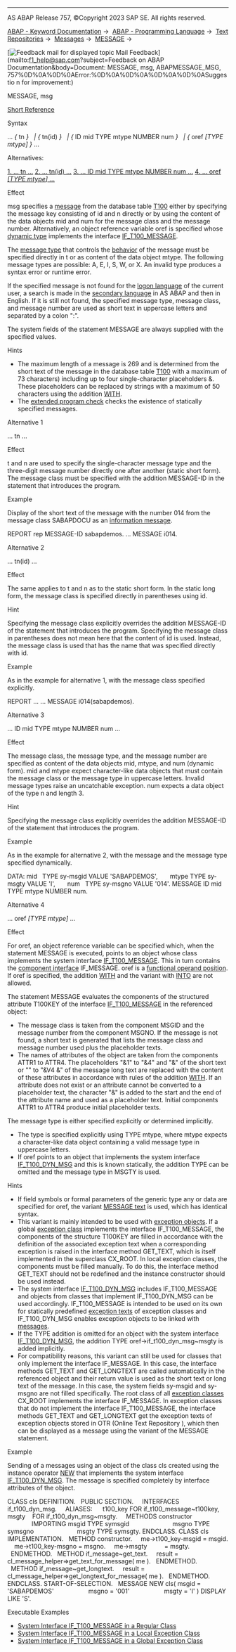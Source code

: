   

* * *

AS ABAP Release 757, ©Copyright 2023 SAP SE. All rights reserved.

[ABAP - Keyword Documentation](https://help.sap.com/doc/abapdocu_757_index_htm/7.57/en-US/abenabap.htm) →  [ABAP - Programming Language](https://help.sap.com/doc/abapdocu_757_index_htm/7.57/en-US/abenabap_reference.htm) →  [Text Repositories](https://help.sap.com/doc/abapdocu_757_index_htm/7.57/en-US/abenabap_texts.htm) →  [Messages](https://help.sap.com/doc/abapdocu_757_index_htm/7.57/en-US/abenabap_messages.htm) →  [MESSAGE](https://help.sap.com/doc/abapdocu_757_index_htm/7.57/en-US/abapmessage.htm) → 

 [![](Mail.gif?object=Mail.gif&sap-language=EN "Feedback mail for displayed topic") Mail Feedback](mailto:f1_help@sap.com?subject=Feedback on ABAP Documentation&body=Document: MESSAGE, msg, ABAPMESSAGE_MSG, 757%0D%0A%0D%0AError:%0D%0A%0D%0A%0D%0A%0D%0ASuggestio
n for improvement:)

MESSAGE, msg

[Short Reference](https://help.sap.com/doc/abapdocu_757_index_htm/7.57/en-US/abapmessage_shortref.htm)

Syntax

... *{* tn *}*
  *|* *{* tn(id) *}*
  *|* *{* ID mid TYPE mtype NUMBER num *}*
  *|* *{* oref *\[*TYPE mtype*\]* *}* ...

Alternatives:

[1\. ... tn ...](#!ABAP_ALTERNATIVE_1@1@)
[2\. ... tn(id) ...](#!ABAP_ALTERNATIVE_2@2@)
[3\. ... ID mid TYPE mtype NUMBER num ...](#!ABAP_ALTERNATIVE_3@3@)
[4\. ... oref *\[*TYPE mtype*\]* ...](#!ABAP_ALTERNATIVE_4@4@)

Effect

msg specifies a [message](https://help.sap.com/doc/abapdocu_757_index_htm/7.57/en-US/abenmessage_glosry.htm "Glossary Entry") from the database table [T100](https://help.sap.com/doc/abapdocu_757_index_htm/7.57/en-US/abenabap_messages_storing.htm) either by specifying the message key consisting of id and n directly or by using the content of the data objects mid and num for the message class and the message number. Alternatively, an object reference variable oref is specified whose [dynamic type](https://help.sap.com/doc/abapdocu_757_index_htm/7.57/en-US/abendynamic_type_glosry.htm "Glossary Entry") implements the interface [IF\_T100\_MESSAGE](https://help.sap.com/doc/abapdocu_757_index_htm/7.57/en-US/abenif_t100_message.htm).

The [message type](https://help.sap.com/doc/abapdocu_757_index_htm/7.57/en-US/abenmessage_type_glosry.htm "Glossary Entry") that controls the [behavior](https://help.sap.com/doc/abapdocu_757_index_htm/7.57/en-US/abenabap_messages_types.htm) of the message must be specified directly in t or as content of the data object mtype. The following message types are possible: A, E, I, S, W, or X. An invalid type produces a syntax error or runtime error.

If the specified message is not found for the [logon language](https://help.sap.com/doc/abapdocu_757_index_htm/7.57/en-US/abenlogon_language_glosry.htm "Glossary Entry") of the current user, a search is made in the [secondary language](https://help.sap.com/doc/abapdocu_757_index_htm/7.57/en-US/abensecondary_language_glosry.htm "Glossary Entry") in AS ABAP and then in English. If it is still not found, the specified message type, message class, and message number are used as short text in uppercase letters and separated by a colon ":".

The system fields of the statement MESSAGE are always supplied with the specified values.

Hints

-   The maximum length of a message is 269 and is determined from the short text of the message in the database table [T100](https://help.sap.com/doc/abapdocu_757_index_htm/7.57/en-US/abenabap_messages_storing.htm) with a maximum of 73 characters) including up to four single-character placeholders &. These placeholders can be replaced by strings with a maximum of 50 characters using the addition [WITH](https://help.sap.com/doc/abapdocu_757_index_htm/7.57/en-US/abapmessage.htm).
-   The [extended program check](https://help.sap.com/doc/abapdocu_757_index_htm/7.57/en-US/abenextended_program_check_glosry.htm "Glossary Entry") checks the existence of statically specified messages.

Alternative 1   

... tn ...

Effect

t and n are used to specify the single-character message type and the three-digit message number directly one after another (static short form). The message class must be specified with the addition MESSAGE-ID in the statement that introduces the program.

Example

Display of the short text of the message with the number 014 from the message class SABAPDOCU as an [information message](https://help.sap.com/doc/abapdocu_757_index_htm/7.57/en-US/abeninformation_message_glosry.htm "Glossary Entry").

REPORT rep MESSAGE-ID sabapdemos.
...
MESSAGE i014.

Alternative 2   

... tn(id) ...

Effect

The same applies to t and n as to the static short form. In the static long form, the message class is specified directly in parentheses using id.

Hint

Specifying the message class explicitly overrides the addition MESSAGE-ID of the statement that introduces the program. Specifying the message class in parentheses does not mean here that the content of id is used. Instead, the message class is used that has the name that was specified directly with id.

Example

As in the example for alternative 1, with the message class specified explicitly.

REPORT ...
...
MESSAGE i014(sabapdemos).

Alternative 3   

... ID mid TYPE mtype NUMBER num ...

Effect

The message class, the message type, and the message number are specified as content of the data objects mid, mtype, and num (dynamic form). mid and mtype expect character-like data objects that must contain the message class or the message type in uppercase letters. Invalid message types raise an uncatchable exception. num expects a data object of the type n and length 3.

Hint

Specifying the message class explicitly overrides the addition MESSAGE-ID of the statement that introduces the program.

Example

As in the example for alternative 2, with the message and the message type specified dynamically.

DATA: mid   TYPE sy-msgid VALUE 'SABAPDEMOS',
      mtype TYPE sy-msgty VALUE 'I',
      num   TYPE sy-msgno VALUE '014'.
MESSAGE ID mid TYPE mtype NUMBER num.

Alternative 4   

... oref *\[*TYPE mtype*\]* ...

Effect

For oref, an object reference variable can be specified which, when the statement MESSAGE is executed, points to an object whose class implements the system interface [IF\_T100\_MESSAGE](https://help.sap.com/doc/abapdocu_757_index_htm/7.57/en-US/abenif_t100_message.htm). This in turn contains the [component interface](https://help.sap.com/doc/abapdocu_757_index_htm/7.57/en-US/abencomponent_interface_glosry.htm "Glossary Entry") IF\_MESSAGE. oref is a [functional operand position](https://help.sap.com/doc/abapdocu_757_index_htm/7.57/en-US/abenfunctional_position_glosry.htm "Glossary Entry"). If oref is specified, the addition [WITH](https://help.sap.com/doc/abapdocu_757_index_htm/7.57/en-US/abapmessage.htm) and the variant with [INTO](https://help.sap.com/doc/abapdocu_757_index_htm/7.57/en-US/abapmessage_into.htm) are not allowed.

The statement MESSAGE evaluates the components of the structured attribute T100KEY of the interface [IF\_T100\_MESSAGE](https://help.sap.com/doc/abapdocu_757_index_htm/7.57/en-US/abenif_t100_message.htm) in the referenced object:

-   The message class is taken from the component MSGID and the message number from the component MSGNO. If the message is not found, a short text is generated that lists the message class and message number used plus the placeholder texts.
-   The names of attributes of the object are taken from the components ATTR1 to ATTR4. The placeholders "&1" to "&4" and "&" of the short text or "" to "&V4 &" of the message long text are replaced with the content of these attributes in accordance with rules of the addition [WITH](https://help.sap.com/doc/abapdocu_757_index_htm/7.57/en-US/abapmessage.htm). If an attribute does not exist or an attribute cannot be converted to a placeholder text, the character "&" is added to the start and the end of the attribute name and used as a placeholder text. Initial components ATTR1 to ATTR4 produce initial placeholder texts.

The message type is either specified explicitly or determined implicitly.

-   The type is specified explicitly using TYPE mtype, where mtype expects a character-like data object containing a valid message type in uppercase letters.
-   If oref points to an object that implements the system interface [IF\_T100\_DYN\_MSG](https://help.sap.com/doc/abapdocu_757_index_htm/7.57/en-US/abenif_t100_dyn_msg.htm) and this is known statically, the addition TYPE can be omitted and the message type in MSGTY is used.

Hints

-   If field symbols or formal parameters of the generic type any or data are specified for oref, the variant [MESSAGE text](https://help.sap.com/doc/abapdocu_757_index_htm/7.57/en-US/abapmessage_text.htm) is used, which has identical syntax.
-   This variant is mainly intended to be used with [exception objects](https://help.sap.com/doc/abapdocu_757_index_htm/7.57/en-US/abenexception_object_glosry.htm "Glossary Entry"). If a global [exception class](https://help.sap.com/doc/abapdocu_757_index_htm/7.57/en-US/abenexception_class_glosry.htm "Glossary Entry") implements the interface IF\_T100\_MESSAGE, the components of the structure T100KEY are filled in accordance with the definition of the associated exception text when a corresponding exception is raised in the interface method GET\_TEXT, which is itself implemented in the superclass CX\_ROOT. In local exception classes, the components must be filled manually. To do this, the interface method GET\_TEXT should not be redefined and the instance constructor should be used instead.
-   The system interface [IF\_T100\_DYN\_MSG](https://help.sap.com/doc/abapdocu_757_index_htm/7.57/en-US/abenif_t100_dyn_msg.htm) includes IF\_T100\_MESSAGE and objects from classes that implement IF\_T100\_DYN\_MSG can be used accordingly. IF\_T100\_MESSAGE is intended to be used on its own for statically predefined [exception texts](https://help.sap.com/doc/abapdocu_757_index_htm/7.57/en-US/abenexception_texts.htm) of exception classes and IF\_T100\_DYN\_MSG enables exception objects to be linked with [messages](https://help.sap.com/doc/abapdocu_757_index_htm/7.57/en-US/abenmessage_exceptions.htm).
-   If the TYPE addition is omitted for an object with the system interface [IF\_T100\_DYN\_MSG](https://help.sap.com/doc/abapdocu_757_index_htm/7.57/en-US/abenif_t100_dyn_msg.htm), the addition TYPE oref->if\_t100\_dyn\_msg~msgty is added implicitly.
-   For compatibility reasons, this variant can still be used for classes that only implement the interface IF\_MESSAGE. In this case, the interface methods GET\_TEXT and GET\_LONGTEXT are called automatically in the referenced object and their return value is used as the short text or long text of the message. In this case, the system fields sy-msgid and sy-msgno are not filled specifically. The root class of all [exception classes](https://help.sap.com/doc/abapdocu_757_index_htm/7.57/en-US/abenexception_class_glosry.htm "Glossary Entry") CX\_ROOT implements the interface IF\_MESSAGE. In exception classes that do not implement the interface IF\_T100\_MESSAGE, the interface methods GET\_TEXT and GET\_LONGTEXT get the exception texts of exception objects stored in OTR (Online Text Repository ), which then can be displayed as a message using the variant of the MESSAGE statement.

Example

Sending of a messages using an object of the class cls created using the instance operator [NEW](https://help.sap.com/doc/abapdocu_757_index_htm/7.57/en-US/abenconstructor_expression_new.htm) that implements the system interface [IF\_T100\_DYN\_MSG](https://help.sap.com/doc/abapdocu_757_index_htm/7.57/en-US/abenif_t100_dyn_msg.htm). The message is specified completely by interface attributes of the object.

CLASS cls DEFINITION.
  PUBLIC SECTION.
    INTERFACES if\_t100\_dyn\_msg.
    ALIASES:
     t100\_key FOR if\_t100\_message~t100key,
     msgty    FOR if\_t100\_dyn\_msg~msgty.
    METHODS constructor
              IMPORTING msgid TYPE symsgid
                        msgno TYPE symsgno
                        msgty TYPE symsgty.
ENDCLASS.
CLASS cls IMPLEMENTATION.
  METHOD constructor.
    me->t100\_key-msgid = msgid.
    me->t100\_key-msgno = msgno.
    me->msgty          = msgty.
  ENDMETHOD.
  METHOD if\_message~get\_text.
    result = cl\_message\_helper=>get\_text\_for\_message( me ).
  ENDMETHOD.
  METHOD if\_message~get\_longtext.
    result = cl\_message\_helper=>get\_longtext\_for\_message( me ).
  ENDMETHOD.
ENDCLASS.
START-OF-SELECTION.
  MESSAGE NEW cls( msgid = 'SABAPDEMOS'
                   msgno = '001'
                   msgty = 'I' ) DISPLAY LIKE 'S'.

Executable Examples

-   [System Interface IF\_T100\_MESSAGE in a Regular Class](https://help.sap.com/doc/abapdocu_757_index_htm/7.57/en-US/abenif_t100_message_abexa.htm)
-   [System Interface IF\_T100\_MESSAGE in a Local Exception Class](https://help.sap.com/doc/abapdocu_757_index_htm/7.57/en-US/abenmessage_interface_abexa.htm)
-   [System Interface IF\_T100\_MESSAGE in a Global Exception Class](https://help.sap.com/doc/abapdocu_757_index_htm/7.57/en-US/abenmessage_interface_global_abexa.htm)